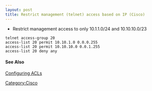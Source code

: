 ```yaml
---
layout: post 
title: Restrict management (telnet) access based on IP (Cisco)
---
```


-   Restrict management access to only 10.1.1.0/24 and 10.10.10.0/23

<!-- -->

    telnet access-group 20
    access-list 20 permit 10.10.1.0 0.0.0.255
    access-list 20 permit 10.10.10.0 0.0.1.255
    access-list 20 deny any

#### See Also

[Configuring
ACLs](http://www.cisco.com/en/US/products/sw/secursw/ps1018/products_tech_note09186a00800a5b9a.shtml#topic2)

[Category:Cisco](Category:Cisco "wikilink")
